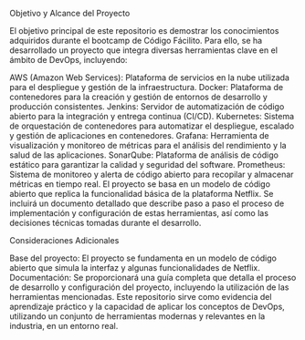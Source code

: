Objetivo y Alcance del Proyecto

El objetivo principal de este repositorio es demostrar los conocimientos adquiridos durante el bootcamp de Código Fácilito. Para ello, se ha desarrollado un proyecto que integra diversas herramientas clave en el ámbito de DevOps, incluyendo:

AWS (Amazon Web Services): Plataforma de servicios en la nube utilizada para el despliegue y gestión de la infraestructura.
Docker: Plataforma de contenedores para la creación y gestión de entornos de desarrollo y producción consistentes.
Jenkins: Servidor de automatización de código abierto para la integración y entrega continua (CI/CD).
Kubernetes: Sistema de orquestación de contenedores para automatizar el despliegue, escalado y gestión de aplicaciones en contenedores.
Grafana: Herramienta de visualización y monitoreo de métricas para el análisis del rendimiento y la salud de las aplicaciones.
SonarQube: Plataforma de análisis de código estático para garantizar la calidad y seguridad del software.
Prometheus: Sistema de monitoreo y alerta de código abierto para recopilar y almacenar métricas en tiempo real.
El proyecto se basa en un modelo de código abierto que replica la funcionalidad básica de la plataforma Netflix. Se incluirá un documento detallado que describe paso a paso el proceso de implementación y configuración de estas herramientas, así como las decisiones técnicas tomadas durante el desarrollo.

Consideraciones Adicionales

Base del proyecto: El proyecto se fundamenta en un modelo de código abierto que simula la interfaz y algunas funcionalidades de Netflix.
Documentación: Se proporcionará una guía completa que detalla el proceso de desarrollo y configuración del proyecto, incluyendo la utilización de las herramientas mencionadas.
Este repositorio sirve como evidencia del aprendizaje práctico y la capacidad de aplicar los conceptos de DevOps, utilizando un conjunto de herramientas modernas y relevantes en la industria, en un entorno real.
